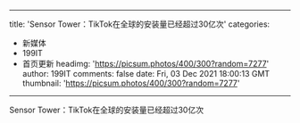 
---
title: 'Sensor Tower：TikTok在全球的安装量已经超过30亿次'
categories: 
 - 新媒体
 - 199IT
 - 首页更新
headimg: 'https://picsum.photos/400/300?random=7277'
author: 199IT
comments: false
date: Fri, 03 Dec 2021 18:00:13 GMT
thumbnail: 'https://picsum.photos/400/300?random=7277'
---

<div>   
Sensor Tower：TikTok在全球的安装量已经超过30亿次  
</div>
            